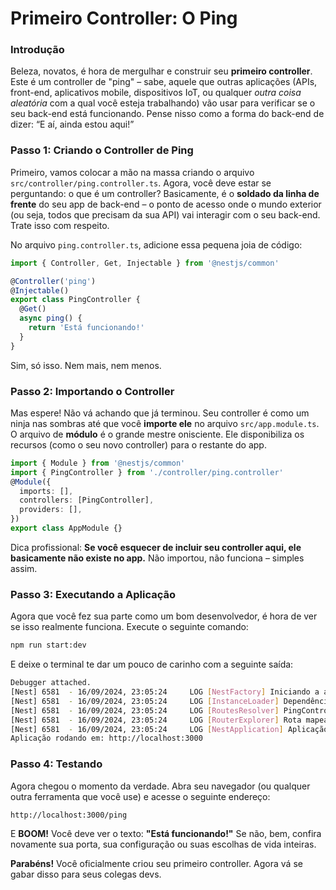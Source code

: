 # Primeiro Controller: O Ping

### Introdução

Beleza, novatos, é hora de mergulhar e construir seu **primeiro controller**. Este é um controller de "ping" – sabe, aquele que outras aplicações (APIs, front-end, aplicativos mobile, dispositivos IoT, ou qualquer _outra coisa aleatória_ com a qual você esteja trabalhando) vão usar para verificar se o seu back-end está funcionando. Pense nisso como a forma do back-end de dizer: “E aí, ainda estou aqui!”

### Passo 1: Criando o Controller de Ping

Primeiro, vamos colocar a mão na massa criando o arquivo `src/controller/ping.controller.ts`. Agora, você deve estar se perguntando: o que é um controller? Basicamente, é o **soldado da linha de frente** do seu app de back-end – o ponto de acesso onde o mundo exterior (ou seja, todos que precisam da sua API) vai interagir com o seu back-end. Trate isso com respeito.

No arquivo `ping.controller.ts`, adicione essa pequena joia de código:

```typescript
import { Controller, Get, Injectable } from '@nestjs/common'

@Controller('ping')
@Injectable()
export class PingController {
  @Get()
  async ping() {
    return 'Está funcionando!'
  }
}
```

Sim, só isso. Nem mais, nem menos.

### Passo 2: Importando o Controller

Mas espere! Não vá achando que já terminou. Seu controller é como um ninja nas sombras até que você **importe ele** no arquivo `src/app.module.ts`. O arquivo de **módulo** é o grande mestre onisciente. Ele disponibiliza os recursos (como o seu novo controller) para o restante do app.

```typescript
import { Module } from '@nestjs/common'
import { PingController } from './controller/ping.controller'
@Module({
  imports: [],
  controllers: [PingController],
  providers: [],
})
export class AppModule {}
```

Dica profissional: **Se você esquecer de incluir seu controller aqui, ele basicamente não existe no app.** Não importou, não funciona – simples assim.

### Passo 3: Executando a Aplicação

Agora que você fez sua parte como um bom desenvolvedor, é hora de ver se isso realmente funciona. Execute o seguinte comando:

```bash
npm run start:dev
```

E deixe o terminal te dar um pouco de carinho com a seguinte saída:

```bash
Debugger attached.
[Nest] 6581  - 16/09/2024, 23:05:24     LOG [NestFactory] Iniciando a aplicação Nest...
[Nest] 6581  - 16/09/2024, 23:05:24     LOG [InstanceLoader] Dependências do AppModule inicializadas +31ms
[Nest] 6581  - 16/09/2024, 23:05:24     LOG [RoutesResolver] PingController {/ping}: +44ms
[Nest] 6581  - 16/09/2024, 23:05:24     LOG [RouterExplorer] Rota mapeada {/ping, GET} +5ms
[Nest] 6581  - 16/09/2024, 23:05:24     LOG [NestApplication] Aplicação Nest iniciada com sucesso +5ms
Aplicação rodando em: http://localhost:3000
```

### Passo 4: Testando

Agora chegou o momento da verdade. Abra seu navegador (ou qualquer outra ferramenta que você use) e acesse o seguinte endereço:

```
http://localhost:3000/ping
```

E **BOOM!** Você deve ver o texto: **"Está funcionando!"** Se não, bem, confira novamente sua porta, sua configuração ou suas escolhas de vida inteiras.

**Parabéns!** Você oficialmente criou seu primeiro controller. Agora vá se gabar disso para seus colegas devs.
